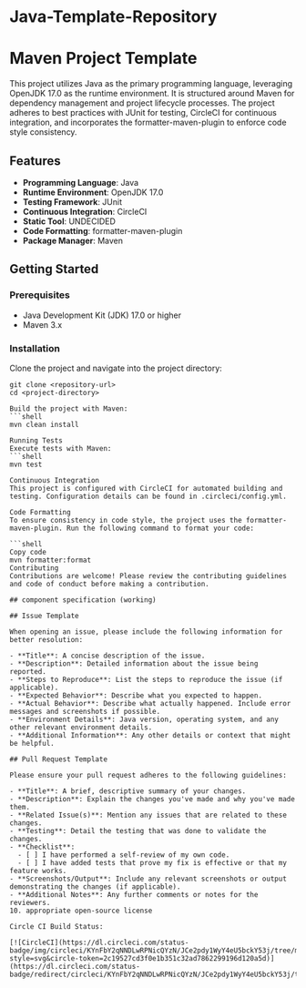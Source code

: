 # Java-Template-Repository

# Maven Project Template

This project utilizes Java as the primary programming language, leveraging OpenJDK 17.0 as the runtime environment. It is structured around Maven for dependency management and project lifecycle processes. The project adheres to best practices with JUnit for testing, CircleCI for continuous integration, and incorporates the formatter-maven-plugin to enforce code style consistency.

## Features

- **Programming Language**: Java
- **Runtime Environment**: OpenJDK 17.0
- **Testing Framework**: JUnit
- **Continuous Integration**: CircleCI
- **Static Tool**: UNDECIDED
- **Code Formatting**: formatter-maven-plugin
- **Package Manager**: Maven

## Getting Started

### Prerequisites

- Java Development Kit (JDK) 17.0 or higher
- Maven 3.x

### Installation

Clone the project and navigate into the project directory:

```shell
git clone <repository-url>
cd <project-directory>

Build the project with Maven:
```shell
mvn clean install

Running Tests
Execute tests with Maven:
```shell
mvn test

Continuous Integration
This project is configured with CircleCI for automated building and testing. Configuration details can be found in .circleci/config.yml.

Code Formatting
To ensure consistency in code style, the project uses the formatter-maven-plugin. Run the following command to format your code:

```shell
Copy code
mvn formatter:format
Contributing
Contributions are welcome! Please review the contributing guidelines and code of conduct before making a contribution.

## component specification (working)

## Issue Template

When opening an issue, please include the following information for better resolution:

- **Title**: A concise description of the issue.
- **Description**: Detailed information about the issue being reported.
- **Steps to Reproduce**: List the steps to reproduce the issue (if applicable).
- **Expected Behavior**: Describe what you expected to happen.
- **Actual Behavior**: Describe what actually happened. Include error messages and screenshots if possible.
- **Environment Details**: Java version, operating system, and any other relevant environment details.
- **Additional Information**: Any other details or context that might be helpful.

## Pull Request Template

Please ensure your pull request adheres to the following guidelines:

- **Title**: A brief, descriptive summary of your changes.
- **Description**: Explain the changes you've made and why you've made them.
- **Related Issue(s)**: Mention any issues that are related to these changes.
- **Testing**: Detail the testing that was done to validate the changes.
- **Checklist**:
  - [ ] I have performed a self-review of my own code.
  - [ ] I have added tests that prove my fix is effective or that my feature works.
- **Screenshots/Output**: Include any relevant screenshots or output demonstrating the changes (if applicable).
- **Additional Notes**: Any further comments or notes for the reviewers.
10. appropriate open-source license

Circle CI Build Status:

[![CircleCI](https://dl.circleci.com/status-badge/img/circleci/KYnFbY2qNNDLwRPNicQYzN/JCe2pdy1WyY4eU5bckY53j/tree/main.svg?style=svg&circle-token=2c19527cd3f0e1b351c32ad7862299196d120a5d)](https://dl.circleci.com/status-badge/redirect/circleci/KYnFbY2qNNDLwRPNicQYzN/JCe2pdy1WyY4eU5bckY53j/tree/main)
